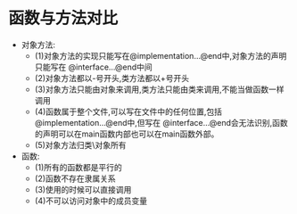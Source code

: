 # 函数与方法对比
- 对象方法:
    + (1)对象方法的实现只能写在@implementation...@end中,对象方法的声明只能写在 @interface...@end中间
    + (2)对象方法都以-号开头,类方法都以+号开头
    + (3)对象方法只能由对象来调用,类方法只能由类来调用,不能当做函数一样调用
    + (4)函数属于整个文件,可以写在文件中的任何位置,包括@implementation...@end中,但写在 @interface...@end会无法识别,函数的声明可以在main函数内部也可以在main函数外部。
    + (5)对象方法归类\对象所有
- 函数:
    + (1)所有的函数都是平行的
    + (2)函数不存在隶属关系
    + (3)使用的时候可以直接调用
    + (4)不可以访问对象中的成员变量

